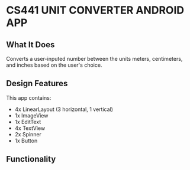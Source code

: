 # CS441 UNIT CONVERTER ANDROID APP

## What It Does

Converts a user-inputed number between the units meters, centimeters, and inches based on the user's choice. 

## Design Features

This app contains:
- 4x LinearLayout (3 horizontal, 1 vertical)
- 1x ImageView
- 1x EditText
- 4x TextView
- 2x Spinner
- 1x Button

## Functionality
